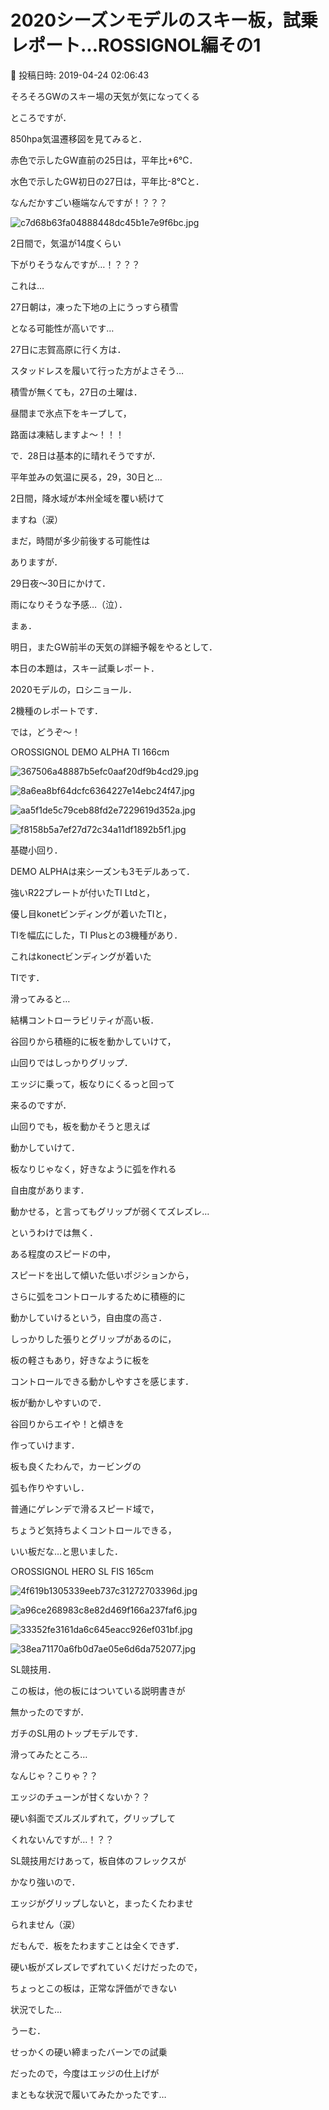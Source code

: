 # 2020シーズンモデルのスキー板，試乗レポート…ROSSIGNOL編その1

📅 投稿日時: 2019-04-24 02:06:43

そろそろGWのスキー場の天気が気になってくる


ところですが．





850hpa気温遷移図を見てみると．


赤色で示したGW直前の25日は，平年比+6℃．


水色で示したGW初日の27日は，平年比-8℃と．


なんだかすごい極端なんですが！？？？




![c7d68b63fa04888448dc45b1e7e9f6bc.jpg](images/c7d68b63fa04888448dc45b1e7e9f6bc.jpg)







2日間で，気温が14度くらい


下がりそうなんですが…！？？？





これは…


27日朝は，凍った下地の上にうっすら積雪


となる可能性が高いです…


27日に志賀高原に行く方は．


スタッドレスを履いて行った方がよさそう…


積雪が無くても，27日の土曜は．


昼間まで氷点下をキープして，


路面は凍結しますよ～！！！





で．28日は基本的に晴れそうですが．


平年並みの気温に戻る，29，30日と…


2日間，降水域が本州全域を覆い続けて


ますね（涙）


まだ，時間が多少前後する可能性は


ありますが．


29日夜～30日にかけて．


雨になりそうな予感…（泣）．





まぁ．


明日，またGW前半の天気の詳細予報をやるとして．


本日の本題は，スキー試乗レポート．


2020モデルの，ロシニョール．


2機種のレポートです．





では，どうぞ～！[]()








○ROSSIGNOL DEMO ALPHA TI 166cm







![367506a48887b5efc0aaf20df9b4cd29.jpg](images/367506a48887b5efc0aaf20df9b4cd29.jpg)









![8a6ea8bf64dcfc6364227e14ebc24f47.jpg](images/8a6ea8bf64dcfc6364227e14ebc24f47.jpg)









![aa5f1de5c79ceb88fd2e7229619d352a.jpg](images/aa5f1de5c79ceb88fd2e7229619d352a.jpg)









![f8158b5a7ef27d72c34a11df1892b5f1.jpg](images/f8158b5a7ef27d72c34a11df1892b5f1.jpg)







基礎小回り．





DEMO ALPHAは来シーズンも3モデルあって．


強いR22プレートが付いたTI Ltdと，


優し目konetビンディングが着いたTIと，


TIを幅広にした，TI Plusとの3機種があり．


これはkonectビンディングが着いた


TIです．





滑ってみると…


結構コントローラビリティが高い板．


谷回りから積極的に板を動かしていけて，


山回りではしっかりグリップ．


エッジに乗って，板なりにくるっと回って


来るのですが．


山回りでも，板を動かそうと思えば


動かしていけて．


板なりじゃなく，好きなように弧を作れる


自由度があります．





動かせる，と言ってもグリップが弱くてズレズレ…


というわけでは無く．


ある程度のスピードの中，


スピードを出して傾いた低いポジションから，


さらに弧をコントロールするために積極的に


動かしていけるという，自由度の高さ．


しっかりした張りとグリップがあるのに，


板の軽さもあり，好きなように板を


コントロールできる動かしやすさを感じます．





板が動かしやすいので．


谷回りからエイや！と傾きを


作っていけます．


板も良くたわんで，カービングの


弧も作りやすいし．


普通にゲレンデで滑るスピード域で，


ちょうど気持ちよくコントロールできる，


いい板だな…と思いました．[]()








○ROSSIGNOL HERO SL FIS 165cm







![4f619b1305339eeb737c31272703396d.jpg](images/4f619b1305339eeb737c31272703396d.jpg)









![a96ce268983c8e82d469f166a237faf6.jpg](images/a96ce268983c8e82d469f166a237faf6.jpg)









![33352fe3161da6c645eacc926ef031bf.jpg](images/33352fe3161da6c645eacc926ef031bf.jpg)









![38ea71170a6fb0d7ae05e6d6da752077.jpg](images/38ea71170a6fb0d7ae05e6d6da752077.jpg)







SL競技用．


この板は，他の板にはついている説明書きが


無かったのですが．


ガチのSL用のトップモデルです．





滑ってみたところ…


なんじゃ？こりゃ？？


エッジのチューンが甘くないか？？


硬い斜面でズルズルずれて，グリップして


くれないんですが…！？？





SL競技用だけあって，板自体のフレックスが


かなり強いので．


エッジがグリップしないと，まったくたわませ


られません（涙）


だもんで．板をたわますことは全くできず．


硬い板がズレズレでずれていくだけだったので，


ちょっとこの板は，正常な評価ができない


状況でした…


うーむ．


せっかくの硬い締まったバーンでの試乗


だったので，今度はエッジの仕上げが


まともな状況で履いてみたかったです…
